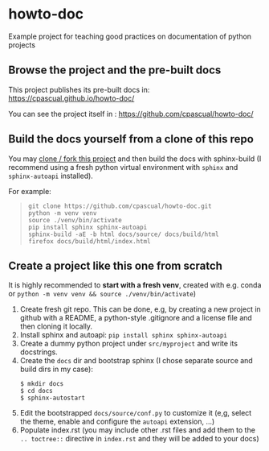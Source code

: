# howto-doc
Example project for teaching good practices on documentation of python projects

## Browse the project and the pre-built docs

This project publishes its pre-built docs in: https://cpascual.github.io/howto-doc/

You can see the project itself in : https://github.com/cpascual/howto-doc/

## Build the docs yourself from a clone of this repo

You may [clone / fork this project](https://docs.github.com/en/repositories/creating-and-managing-repositories/cloning-a-repository) and then build the docs with sphinx-build (I recommend using a fresh python virtual environment with `sphinx` and `sphinx-autoapi` installed).

For example:

> ```console
> git clone https://github.com/cpascual/howto-doc.git
> python -m venv venv
> source ./venv/bin/activate
> pip install sphinx sphinx-autoapi
> sphinx-build -aE -b html docs/source/ docs/build/html
> firefox docs/build/html/index.html
> ```


## Create a project like this one from scratch

It is highly recommended to **start with a fresh venv**, created with e.g. conda or `python -m venv venv && source ./venv/bin/activate`)

1. Create fresh git repo. This can be done, e.g, by creating a new project in github with a README, a python-style .gitignore and a license file and then cloning it locally.
2. Install sphinx and autoapi: `pip install sphinx sphinx-autoapi`
3. Create a dummy python project under `src/myproject` and write its docstrings.
4. Create the `docs` dir and bootstrap sphinx (I chose separate source and build dirs in my case):
   ```console
   $ mkdir docs
   $ cd docs
   $ sphinx-autostart
   ```
5. Edit the bootstrapped `docs/source/conf.py` to customize it (e,g, select the theme, enable and configure the `autoapi` extension, ...)
6. Populate index.rst (you may include other .rst files and add them to the `.. toctree::` directive in `index.rst` and they will be added to your docs)
